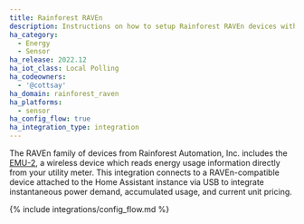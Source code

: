 ```yaml
---
title: Rainforest RAVEn
description: Instructions on how to setup Rainforest RAVEn devices with Home Assistant.
ha_category:
  - Energy
  - Sensor
ha_release: 2022.12
ha_iot_class: Local Polling
ha_codeowners:
  - '@cottsay'
ha_domain: rainforest_raven
ha_platforms:
  - sensor
ha_config_flow: true
ha_integration_type: integration
---
```


The RAVEn family of devices from Rainforest Automation, Inc. includes the [EMU-2](https://www.rainforestautomation.com/rfa-z105-2-emu-2-2/), a wireless device which reads energy usage information directly from your utility meter. This integration connects to a RAVEn-compatible device attached to the Home Assistant instance via USB to integrate instantaneous power demand, accumulated usage, and current unit pricing.

{% include integrations/config_flow.md %}
